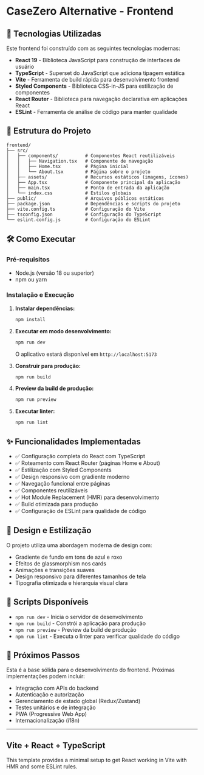 # CaseZero Alternative - Frontend

## 🚀 Tecnologias Utilizadas

Este frontend foi construído com as seguintes tecnologias modernas:

- **React 19** - Biblioteca JavaScript para construção de interfaces de usuário
- **TypeScript** - Superset do JavaScript que adiciona tipagem estática
- **Vite** - Ferramenta de build rápida para desenvolvimento frontend
- **Styled Components** - Biblioteca CSS-in-JS para estilização de componentes
- **React Router** - Biblioteca para navegação declarativa em aplicações React
- **ESLint** - Ferramenta de análise de código para manter qualidade

## 📁 Estrutura do Projeto

```
frontend/
├── src/
│   ├── components/          # Componentes React reutilizáveis
│   │   ├── Navigation.tsx   # Componente de navegação
│   │   ├── Home.tsx         # Página inicial
│   │   └── About.tsx        # Página sobre o projeto
│   ├── assets/              # Recursos estáticos (imagens, ícones)
│   ├── App.tsx              # Componente principal da aplicação
│   ├── main.tsx             # Ponto de entrada da aplicação
│   └── index.css            # Estilos globais
├── public/                  # Arquivos públicos estáticos
├── package.json             # Dependências e scripts do projeto
├── vite.config.ts           # Configuração do Vite
├── tsconfig.json            # Configuração do TypeScript
└── eslint.config.js         # Configuração do ESLint
```

## 🛠️ Como Executar

### Pré-requisitos

- Node.js (versão 18 ou superior)
- npm ou yarn

### Instalação e Execução

1. **Instalar dependências:**
   ```bash
   npm install
   ```

2. **Executar em modo desenvolvimento:**
   ```bash
   npm run dev
   ```
   O aplicativo estará disponível em `http://localhost:5173`

3. **Construir para produção:**
   ```bash
   npm run build
   ```

4. **Preview da build de produção:**
   ```bash
   npm run preview
   ```

5. **Executar linter:**
   ```bash
   npm run lint
   ```

## ✨ Funcionalidades Implementadas

- ✅ Configuração completa do React com TypeScript
- ✅ Roteamento com React Router (páginas Home e About)
- ✅ Estilização com Styled Components
- ✅ Design responsivo com gradiente moderno
- ✅ Navegação funcional entre páginas
- ✅ Componentes reutilizáveis
- ✅ Hot Module Replacement (HMR) para desenvolvimento
- ✅ Build otimizada para produção
- ✅ Configuração de ESLint para qualidade de código

## 🎨 Design e Estilização

O projeto utiliza uma abordagem moderna de design com:

- Gradiente de fundo em tons de azul e roxo
- Efeitos de glassmorphism nos cards
- Animações e transições suaves
- Design responsivo para diferentes tamanhos de tela
- Tipografia otimizada e hierarquia visual clara

## 🔧 Scripts Disponíveis

- `npm run dev` - Inicia o servidor de desenvolvimento
- `npm run build` - Constrói a aplicação para produção
- `npm run preview` - Preview da build de produção
- `npm run lint` - Executa o linter para verificar qualidade do código

## 📝 Próximos Passos

Esta é a base sólida para o desenvolvimento do frontend. Próximas implementações podem incluir:

- Integração com APIs do backend
- Autenticação e autorização
- Gerenciamento de estado global (Redux/Zustand)
- Testes unitários e de integração
- PWA (Progressive Web App)
- Internacionalização (i18n)

---

## Vite + React + TypeScript

This template provides a minimal setup to get React working in Vite with HMR and some ESLint rules.

